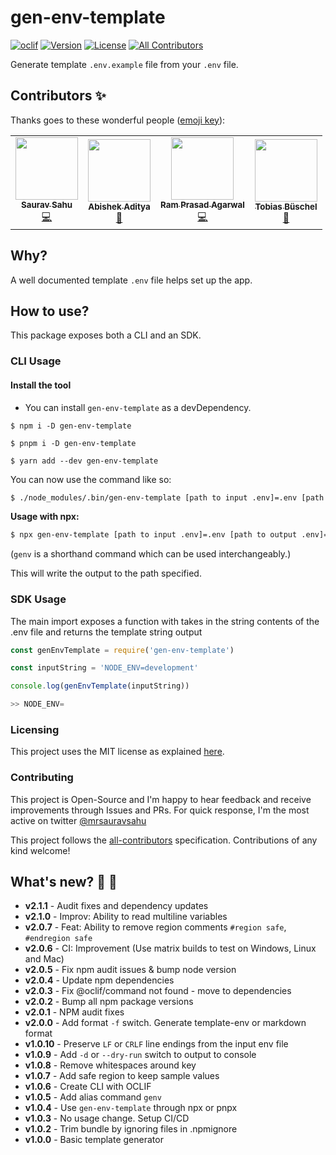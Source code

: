 # gen-env-template

[![oclif](https://img.shields.io/badge/cli-oclif-brightgreen.svg)](https://oclif.io)
[![Version](https://img.shields.io/npm/v/gen-env-template.svg)](https://npmjs.org/package/gen-env-template)
[![License](https://img.shields.io/npm/l/gen-env-template.svg)](https://github.com/mrsauravsahu/gen-env-template/blob/main/LICENSE)<!-- ALL-CONTRIBUTORS-BADGE:START - Do not remove or modify this section -->
[![All Contributors](https://img.shields.io/badge/all_contributors-4-orange.svg?style=flat)](#contributors)
<!-- ALL-CONTRIBUTORS-BADGE:END -->

Generate template `.env.example` file from your `.env` file.

## Contributors ✨

Thanks goes to these wonderful people ([emoji key](https://allcontributors.org/docs/en/emoji-key)):

<!-- ALL-CONTRIBUTORS-LIST:START - Do not remove or modify this section -->
<!-- prettier-ignore-start -->
<!-- markdownlint-disable -->
<table>
  <tr>
    <td align="center"><a href="https://github.com/mrsauravsahu"><img src="https://avatars.githubusercontent.com/u/9134050?v=4?s=100" width="100px;" alt=""/><br /><sub><b>Saurav Sahu</b></sub></a><br /><a href="https://github.com/mrsauravsahu/gen-env-template/commits?author=mrsauravsahu" title="Code">💻</a></td>
    <td align="center"><a href="http://abishekaditya.me"><img src="https://avatars.githubusercontent.com/u/9787009?v=4?s=100" width="100px;" alt=""/><br /><sub><b>Abishek Aditya</b></sub></a><br /><a href="https://github.com/mrsauravsahu/gen-env-template/issues?q=author%3Aabishekaditya" title="Bug reports">🐛</a></td>
    <td align="center"><a href="https://github.com/RamPrasadAgarwal"><img src="https://avatars.githubusercontent.com/u/17383560?v=4?s=100" width="100px;" alt=""/><br /><sub><b>Ram Prasad Agarwal</b></sub></a><br /><a href="https://github.com/mrsauravsahu/gen-env-template/commits?author=RamPrasadAgarwal" title="Code">💻</a></td>
    <td align="center"><a href="http://linkedin.com/in/tbueschel"><img src="https://avatars.githubusercontent.com/u/13087421?v=4?s=100" width="100px;" alt=""/><br /><sub><b>Tobias Büschel</b></sub></a><br /><a href="https://github.com/mrsauravsahu/gen-env-template/commits?author=tobiasbueschel" title="Documentation">📖</a></td>
  </tr>
</table>

<!-- markdownlint-restore -->
<!-- prettier-ignore-end -->

<!-- ALL-CONTRIBUTORS-LIST:END -->

## Why?

A well documented template `.env` file helps set up the app.

## How to use?

This package exposes both a CLI and an SDK.

### CLI Usage

#### Install the tool

- You can install `gen-env-template` as a devDependency.

```shell
$ npm i -D gen-env-template

$ pnpm i -D gen-env-template

$ yarn add --dev gen-env-template
```

You can now use the command like so:

```sh
$ ./node_modules/.bin/gen-env-template [path to input .env]=.env [path to output .env]=.env.example
```

**Usage with npx:**

```sh
$ npx gen-env-template [path to input .env]=.env [path to output .env]=.env.example
```

(`genv` is a shorthand command which can be used interchangeably.)

This will write the output to the path specified.

### SDK Usage

The main import exposes a function with takes in the string contents of the .env file and returns the template string output

```js
const genEnvTemplate = require('gen-env-template')

const inputString = 'NODE_ENV=development'

console.log(genEnvTemplate(inputString))

>> NODE_ENV=
```

### Licensing 

This project uses the MIT license as explained [here](./LICENSE).

### Contributing 

This project is Open-Source and I'm happy to hear feedback and receive improvements through Issues and PRs. For quick response, I'm the most active on twitter [@mrsauravsahu](https://twitter.com/mrsauravsahu)

This project follows the [all-contributors](https://github.com/all-contributors/all-contributors) specification. Contributions of any kind welcome!

## What's new? 🎉 🥳

- **v2.1.1** - Audit fixes and dependency updates
- **v2.1.0** - Improv: Ability to read multiline variables
- **v2.0.7** - Feat: Ability to remove region comments `#region safe`, `#endregion safe`
- **v2.0.6** - CI: Improvement (Use matrix builds to test on Windows, Linux and Mac)
- **v2.0.5** - Fix npm audit issues & bump node version
- **v2.0.4** - Update npm dependencies
- **v2.0.3** - Fix @oclif/command not found - move to dependencies
- **v2.0.2** - Bump all npm package versions
- **v2.0.1** - NPM audit fixes
- **v2.0.0** - Add format `-f` switch. Generate template-env or markdown format
- **v1.0.10** - Preserve `LF` or `CRLF` line endings from the input env file
- **v1.0.9** - Add `-d` or `--dry-run` switch to output to console
- **v1.0.8** - Remove whitespaces around key
- **v1.0.7** - Add safe region to keep sample values
- **v1.0.6** - Create CLI with OCLIF
- **v1.0.5** - Add alias command `genv`
- **v1.0.4** - Use `gen-env-template` through npx or pnpx
- **v1.0.3** - No usage change. Setup CI/CD
- **v1.0.2** - Trim bundle by ignoring files in .npmignore
- **v1.0.0** - Basic template generator
